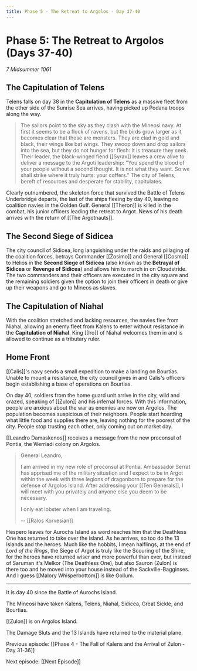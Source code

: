 ```yaml
---
title: Phase 5 - The Retreat to Argolos - Day 37-40
---
```


# Phase 5: The Retreat to Argolos (Days 37-40)

*7 Midsummer 1061*

## The Capitulation of Telens
Telens falls on day 38 in the **Capitulation of Telens** as a massive fleet from the other side of the Sunrise Sea arrives, having picked up Podana troops along the way. 

> The sailors point to the sky as they clash with the Mineosi navy. At first it seems to be a flock of ravens, but the birds grow larger as it becomes clear that these are monsters. They are clad in gold and black, their wings like bat wings. They swoop down and drop sailors into the sea, but they do not hunger for flesh: It is treasure they seek. Their leader, the black-winged fiend [[Syrax]] leaves a crew alive to deliver a message to the Argoti leadership: "You spend the blood of your people without a second thought. It is not what they want. So we shall strike where it truly hurts: your coffers." The city of Telens, bereft of resources and desperate for stability, capitulates.

Clearly outnumbered, the skeleton force that survived the Battle of Telens Underbridge departs, the last of the ships fleeing by day 40, leaving no coalition navies in the Golden Gulf. General [[Theron]] is killed in the combat, his junior officers leading the retreat to Argot. News of his death arrives with the return of [[The Argotnauts]].

## The Second Siege of Sidicea

The city council of Sidicea, long languishing under the raids and pillaging of the coalition forces, betrays Commander [[Zosimo]] and General [[Cosmo]] to Helios in the **Second Siege of Sidicea** (also known as the **Betrayal of Sidicea** or **Revenge of Sidicea**) and allows him to march in on Cloudstride. The two commanders and their officers are executed in the city square and the remaining soldiers given the option to join their officers in death or give up their weapons and go to Mineos as slaves.

## The Capitulation of Niahal

With the coalition stretched and lacking resources, the navies flee from Niahal, allowing an enemy fleet from Kalens to enter without resistance in the **Capitulation of Niahal**. King [[Iro]] of Niahal welcomes them in and is allowed to continue as a tributary ruler. 

## Home Front
[[Calis]]'s navy sends a small expedition to make a landing on Bourtias. Unable to mount a resistance, the city council gives in and Calis's officers begin establishing a base of operations on Bourtias.

On day 40, soldiers from the home guard unit arrive in the city, wild and crazed, speaking of [[Zulon]] and his infernal forces. With this information, people are anxious about the war as enemies are now on Argolos. The population becomes suspicious of their neighbors. People start hoarding what little food and supplies there are, leaving nothing for the poorest of the city. People stop trusting each other, only coming out on market day.

[[Leandro Damaskenos]] receives a message from the new proconsul of Pontia, the Werriadi colony on Argolos. 

> General Leandro,
>
> I am arrived in my new role of proconsul at Pontia. Ambassador Serrat has apprised me of the military situation and I expect to be in Argot within the week with three legions of dragonborn to prepare for the defense of Argolos Island. After addressing your [[Ten Generals]], I will meet with you privately and anyone else you deem to be necessary.
> 
> I only eat lobster when I am traveling.
>
> -- [[Ralos Korvesian]]

Hespero leaves for Aurochs Island as word reaches him that the Deathless One has returned to take over the island. As he arrives, so too do the 13 Islands and the heroes. Much like the hobbits, I mean halflings, at the end of *Lord of the Rings*, the Siege of Argot is truly like the Scouring of the Shire, for the heroes have returned wiser and more powerful than ever, but instead of Saruman it's Melkor (The Deathless One), but also Sauron (Zulon) is there too and he moved into your house instead of the Sackville-Bagginses. And I guess [[Malory Whisperbottom]] is like Gollum. 


---

It is day 40 since the Battle of Aurochs Island. 

The Mineosi have taken Kalens, Telens, Niahal, Sidicea, Great Sickle, and Bourtias. 

[[Zulon]] is on Argolos Island. 

The Damage Sluts and the 13 Islands have returned to the material plane. 

Previous episode: [[Phase 4 - The Fall of Kalens and the Arrival of Zulon - Day 31-36]]

Next episode: [[Next Episode]]